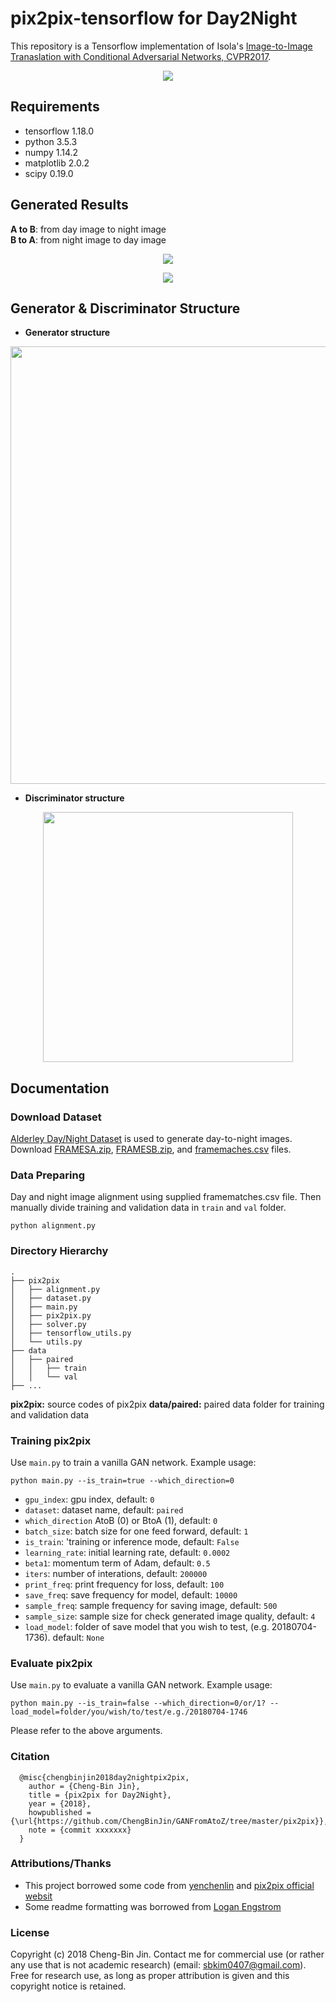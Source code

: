 # pix2pix-tensorflow for Day2Night

This repository is a Tensorflow implementation of Isola's [Image-to-Image Tranaslation with Conditional Adversarial Networks, CVPR2017](http://openaccess.thecvf.com/content_cvpr_2017/papers/Isola_Image-To-Image_Translation_With_CVPR_2017_paper.pdf). 

<p align="center">
<img src="https://user-images.githubusercontent.com/37034031/42619365-d285e190-85f2-11e8-8e52-9d53ddfc5653.png">
</p>

## Requirements
- tensorflow 1.18.0
- python 3.5.3  
- numpy 1.14.2  
- matplotlib 2.0.2  
- scipy 0.19.0

## Generated Results
**A to B**: from day image to night image  
**B to A**: from night image to day image  
<p align="center">
<img src="https://user-images.githubusercontent.com/37034031/42741388-c1db1e44-88ec-11e8-93f3-c94c2ecdb9d3.png">
</p>

<p align="center">
<img src="https://user-images.githubusercontent.com/37034031/42741398-d577874e-88ec-11e8-91b4-d44dd68a22bf.png">
</p>

## Generator & Discriminator Structure
- **Generator structure**
<p align="center">
<img src="https://user-images.githubusercontent.com/37034031/42619487-2533caa6-85f3-11e8-9449-ada599622256.png" width=700>
</p>

- **Discriminator structure**
<p align="center">
<img src="https://user-images.githubusercontent.com/37034031/42619942-699a0e0c-85f4-11e8-97e0-b7403cd9abc7.png" width=400>
</p>

## Documentation
### Download Dataset
[Alderley Day/Night Dataset](https://wiki.qut.edu.au/pages/viewpage.action?pageId=181178395) is used to generate day-to-night images. Download [FRAMESA.zip](https://mega.nz/#!h1swyAwC!pWUxMnmMop8XmhaZIGjXMekVXMpi64IfI2GMADR0ako), [FRAMESB.zip](https://mega.nz/#!N9tRFLzJ!VUwj9nqpJK_L5zt-lAq3rmyP7du4RH4f1u1JIPgKA90), and [framemaches.csv](https://mega.nz/#!p1tRRYJD!rzYy1ufS_OIC4h1tJKBVEoD5P0WwcSFiTGK-q3hRPX0) files.

### Data Preparing
Day and night image alignment using supplied framematches.csv file. Then manually divide training and validation data in `train` and `val` folder.  

```
python alignment.py
```  

### Directory Hierarchy
``` 
.
├── pix2pix
│   ├── alignment.py
│   ├── dataset.py
│   ├── main.py
│   ├── pix2pix.py
│   ├── solver.py
│   ├── tensorflow_utils.py
│   └── utils.py
├── data
│   ├── paired
│   │   ├── train
│   │   └── val
├── ...
```  
**pix2pix:** source codes of pix2pix
**data/paired:** paired data folder for training and validation data

### Training pix2pix
Use `main.py` to train a vanilla GAN network. Example usage:

```
python main.py --is_train=true --which_direction=0
```
 - `gpu_index`: gpu index, default: `0`
 - `dataset`: dataset name, default: `paired`
 - `which_direction` AtoB (0) or BtoA (1), default: `0`
 - `batch_size`: batch size for one feed forward, default: `1`
 - `is_train`: 'training or inference mode, default: `False`
 - `learning_rate`: initial learning rate, default: `0.0002`
 - `beta1`: momentum term of Adam, default: `0.5`
 - `iters`: number of interations, default: `200000`
 - `print_freq`: print frequency for loss, default: `100`
 - `save_freq`: save frequency for model, default: `10000`
 - `sample_freq`: sample frequency for saving image, default: `500`
 - `sample_size`: sample size for check generated image quality, default: `4`
 - `load_model`: folder of save model that you wish to test, (e.g. 20180704-1736). default: `None`
 
### Evaluate pix2pix
Use `main.py` to evaluate a vanilla GAN network. Example usage:

```
python main.py --is_train=false --which_direction=0/or/1? --load_model=folder/you/wish/to/test/e.g./20180704-1746
```
Please refer to the above arguments.

### Citation
```
  @misc{chengbinjin2018day2nightpix2pix,
    author = {Cheng-Bin Jin},
    title = {pix2pix for Day2Night},
    year = {2018},
    howpublished = {\url{https://github.com/ChengBinJin/GANFromAtoZ/tree/master/pix2pix}},
    note = {commit xxxxxxx}
  }
```

### Attributions/Thanks
- This project borrowed some code from [yenchenlin](https://github.com/yenchenlin/pix2pix-tensorflow) and [pix2pix official websit](https://phillipi.github.io/pix2pix/)
- Some readme formatting was borrowed from [Logan Engstrom](https://github.com/lengstrom/fast-style-transfer)

### License
Copyright (c) 2018 Cheng-Bin Jin. Contact me for commercial use (or rather any use that is not academic research) (email: sbkim0407@gmail.com). Free for research use, as long as proper attribution is given and this copyright notice is retained.
